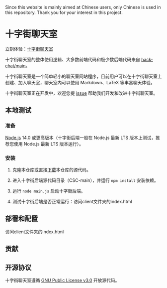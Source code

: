 Since this website is mainly aimed at Chinese users, only Chinese is used in this repository. Thank you for your interest in this project.

# 十字街聊天室

立刻体验：[十字街聊天室](https://crosst.chat/)

十字街聊天室的整体使用逻辑、大多数前端代码和极少数后端代码来自 [hack-chat/main](https://github.com/hack-chat/main/)。

十字街聊天室是一个简单轻小的聊天室网站程序，目前用户可以在十字街聊天室上创建、加入聊天室，聊天室内可以使用 Markdown、LaTeX 等丰富聊天体验。

十字街聊天室正在开发中，欢迎您提 [issue](https://github.com/CrosSt-Chat/CSC-main/issues) 帮助我们开发和改进十字街聊天室。

## 本地测试

### 准备

[Node.js](https://nodejs.org/) 14.0 或更高版本（十字街后端一般在 Node.js 最新 LTS 版本上测试，推荐您使用 Node.js 最新 LTS 版本运行）。

### 安装

1. 克隆本仓库或直接[下载](https://github.com/CrosSt-Chat/CSC-main/archive/refs/heads/main.zip)本仓库的源代码。

2. 进入十字街后端源代码目录（CSC-main），并运行 `npm install` 安装依赖。

3. 运行 `node main.js` 启动十字街后端。

4. 测试十字街后端是否正常运行：访问client文件夹的index.html

## 部署和配置
访问client文件夹的index.html

## 贡献


## 开源协议

十字街聊天室遵循 [GNU Public License v3.0](./LICENSE) 开放源代码。
